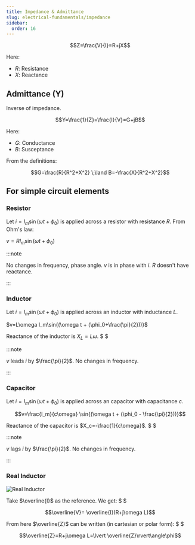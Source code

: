 ```yaml
---
title: Impedance & Admittance
slug: electrical-fundamentals/impedance
sidebar:
  order: 16
---
```


```math
Z=\frac{V}{I}=R+jX
```

Here:

- $R$: Resistance
- $X$: Reactance

## Admittance (Y)

Inverse of impedance.

```math
Y=\frac{1}{Z}=\frac{I}{V}=G+jB
```

Here:

- $G$: Conductance
- $B$: Susceptance

From the definitions:

```math
G=\frac{R}{R^2+X^2}
\;\land
B=-\frac{X}{R^2+X^2}
```

## For simple circuit elements

### Resistor

Let $i=I_m\sin{(\omega t + \phi_0)}$ is applied across a resistor with
resistance $R$. From Ohm's law:

$v=RI_m\sin{(\omega t + \phi_0)}$

:::note

No changes in frequency, phase angle. $v$ is in phase with $i$. $R$ doesn't have
reactance.

:::

### Inductor

Let $i=I_m\sin{(\omega t + \phi_0)}$ is applied across an inductor with
inductance $L$.

$v=L\omega I_m\sin{(\omega t + (\phi_0+\frac{\pi}{2}))}$

Reactance of the inductor is $X_L=L\omega$. $ $

:::note

$v$ leads $i$ by $\frac{\pi}{2}$. No changes in frequency.

:::

### Capacitor

Let $i=I_m\sin{(\omega t + \phi_0)}$ is applied across an capacitor with
capacitance $c$.

```math
v=\frac{I_m}{c\omega}
\sin{(\omega t + (\phi_0 - \frac{\pi}{2}))}
```

Reactance of the capacitor is $X_c=-\frac{1}{c\omega}$. $ $

:::note

$v$ lags $i$ by $\frac{\pi}{2}$. No changes in frequency.

:::

### Real Inductor

![Real Inductor](/electrical/real-inductor.jpg)

Take $\overline{I}$ as the reference. We get: $ $

```math
\overline{V}=
\overline{I}(R+j\omega L)
```

From here $\overline{Z}$ can be written (in cartesian or polar form): $ $

```math
\overline{Z}=R+j\omega L=\lvert \overline{Z}\rvert\angle\phi
```
